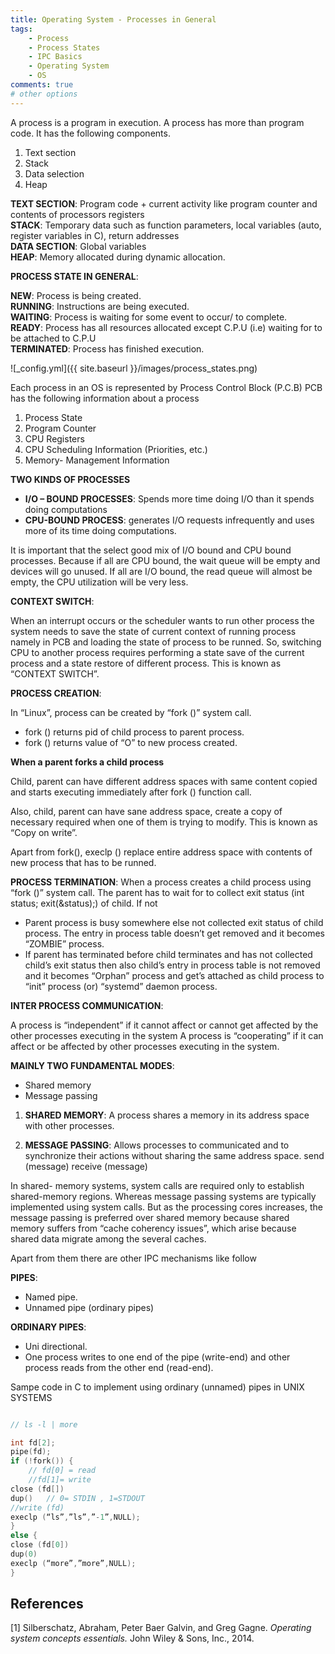 ```yaml
---
title: Operating System - Processes in General
tags:
	- Process
	- Process States
	- IPC Basics
    - Operating System
    - OS
comments: true
# other options
---
```


A process is a program in execution.
A process has more than program code.
It has the following components.
1.	Text section
2.	Stack
3.	Data selection
4.	Heap

__TEXT SECTION__: Program code + current activity like program counter and contents of processors registers <br/>
__STACK__: Temporary data such as function parameters, local variables (auto, register variables in C), return addresses <br/>
__DATA SECTION__: Global variables <br/>
__HEAP__: Memory allocated during dynamic allocation. <br/>


__PROCESS STATE IN GENERAL__:

__NEW__:   Process is being created. <br/>
__RUNNING__: Instructions are being executed. <br/>
__WAITING__:  Process is waiting for some event to occur/ to complete. <br/>
__READY__:  Process has all resources allocated except C.P.U (i.e) waiting for to be attached to C.P.U <br/>
__TERMINATED__:  Process has finished execution. <br/>

![_config.yml]({{ site.baseurl }}/images/process_states.png)

Each process in an OS is represented by 
Process Control Block (P.C.B)
PCB has the following information about a process
1.	Process State
2.	Program Counter
3.	CPU Registers
4.	CPU Scheduling Information (Priorities, etc.)
5.	Memory- Management Information

__TWO KINDS OF PROCESSES__
* __I/O – BOUND PROCESSES__: Spends more time doing I/O than it spends doing computations
* __CPU-BOUND PROCESS__: generates I/O requests infrequently and uses more of its time doing computations.
 
It is important that the select good mix of I/O bound and CPU bound processes. Because if all are CPU bound, the wait queue will be empty and devices will go unused. If all are I/O bound, the read queue will almost be empty, the CPU utilization will be very less.

__CONTEXT SWITCH__:

When an interrupt occurs or the scheduler wants to run other process the system needs to save the state of current context of running process namely in PCB and loading the state of process to be runned. So, switching CPU to another process requires performing a state save of the current process and a state restore of different process. This is known as “CONTEXT SWITCH”.

__PROCESS CREATION__:

In “Linux”, process can be created by “fork ()” system call.
* fork () returns pid of child process to parent process.
* fork () returns value of “O” to new process created.

__When a parent forks a child process__

Child, parent can have different address spaces with same content copied and starts executing immediately after fork () function call. 

Also, child, parent can have sane address space, create a copy of necessary required when one of them is trying to modify. This is known as “Copy on write”.

Apart from fork(), execlp () replace entire address space with contents of new process that has to be runned.

__PROCESS TERMINATION__:
When a process creates a child process using “fork ()” system call. The parent has to wait for to collect exit status (int status; exit(&status);) of child. If not
* Parent process is busy somewhere else not collected exit status of child process. The entry in process table doesn’t get removed and it becomes “ZOMBIE” process.
* If parent has terminated before child terminates and has not collected child’s exit status then also child’s entry in process table is not removed and it becomes “Orphan” process and get’s attached as child process to “init” process (or) “systemd” daemon process.

__INTER PROCESS COMMUNICATION__:

A process is “independent” if it cannot affect or cannot get affected by the other processes executing in the system
A process is “cooperating” if it can affect or be affected by other processes executing in the system.

__MAINLY TWO FUNDAMENTAL MODES__:
* Shared memory
* Message passing

1) __SHARED MEMORY__:
	A process shares a memory in its address space with other processes.

2) __MESSAGE PASSING__:
	Allows processes to communicated and to synchronize their actions without sharing the same address space.
	send (message)
	receive (message)

In shared- memory systems, system calls are required only to establish shared-memory regions. Whereas message passing systems are typically implemented using system calls.
But as the processing cores increases, the message passing is preferred over shared memory because shared memory suffers from “cache coherency issues”, which arise because shared data migrate among the several caches.

Apart from them there are other IPC mechanisms like follow

__PIPES__: 
* Named pipe.
* Unnamed pipe (ordinary pipes)

__ORDINARY PIPES__:
* Uni directional.
* One process writes to one end of the pipe (write-end) and other process reads from the other end (read-end).

Sampe code in C to implement using ordinary (unnamed) pipes in UNIX SYSTEMS

```C

// ls -l | more

int fd[2];
pipe(fd);
if (!fork()) {  
	// fd[0] = read
	//fd[1]= write
close (fd[])
dup()   // 0= STDIN , 1=STDOUT
//write (fd)
execlp (“ls”,”ls”,”-1”,NULL);
}
else {
close (fd[0])
dup(0)
execlp (“more”,”more”,NULL);
}
```


## References

[1] Silberschatz, Abraham, Peter Baer Galvin, and Greg Gagne. *Operating system concepts essentials.* John Wiley & Sons, Inc., 2014. <br>

<!-- ![_config.yml]({{ site.baseurl }}/images/config.png) -->

<!-- The easiest way to make your first post is to edit this one. Go into /_posts/ and update the Hello World markdown file. For more instructions head over to the [Jekyll Now repository](https://github.com/barryclark/jekyll-now) on GitHub. -->

